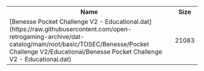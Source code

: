 <table>
<tr><th>Name</th><th>Size</th></tr>
<tr><td>
[Benesse Pocket Challenge V2 - Educational.dat](https://raw.githubusercontent.com/open-retrogaming-archive/dat-catalog/main/root/basic/TOSEC/Benesse/Pocket Challenge V2/Educational/Benesse Pocket Challenge V2 - Educational.dat)
</td><td>21083</td></tr>
</table>
